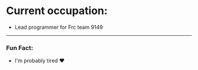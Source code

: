 # Current occupation:
- Lead programmer for Frc team 9149

---

### Fun Fact:
  - I'm probably tired ♥
